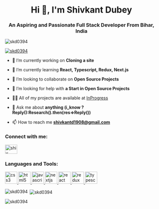 <h1 align="center">Hi 👋, I'm Shivkant Dubey</h1>
<h3 align="center">An Aspiring and Passionate Full Stack Developer From Bihar, India</h3>


<p align="left"> <img src="https://komarev.com/ghpvc/?username=skd0394&label=Profile%20views&color=0e75b6&style=flat" alt="skd0394" /> </p>

<p align="left"> <a href="https://github.com/ryo-ma/github-profile-trophy"><img src="https://github-profile-trophy.vercel.app/?username=skd0394" alt="skd0394" /></a> </p>

- 🔭 I’m currently working on **Cloning a site**

- 🌱 I’m currently learning **React, Typescript, Redux, Next.js**

- 👯 I’m looking to collaborate on **Open Source Projects**

- 🤝 I’m looking for help with **a Start in Open Source Projects**

- 👨‍💻 All of my projects are available at [InProgress](https://github.com/skd0394?tab=repositories)

- 💬 Ask me about **anything (i_know ? Reply():Research().then(res=>Reply())**

- 📫 How to reach me **shivkantd1908@gmail.com**

<!-- - 📄 Know about my experiences (https://drive.google.com/file/d/1ul0CqJnfQdG3EmTmZ5rB1gvJT8Q0cln5/view?usp=share_link) -->

<h3 align="left">Connect with me:</h3>
<p align="left">
<a href="https://linkedin.com/in/shiv kant dubey" target="blank"><img align="center" src="https://encrypted-tbn0.gstatic.com/images?q=tbn:ANd9GcTFeoFoAKYj9XL4Lp0cuUsR9MjuHeeC1xyw4DbEc2-yHxIvbK_hxBDpiQqAMlueYAWGl9U&usqp=CAU" alt="shiv kant dubey" height="30" width="40" /></a>
</p>

<h3 align="left">Languages and Tools:</h3>
<p align="left"> <a href="https://www.w3schools.com/css/" target="_blank" rel="noreferrer"> <img src="https://img.icons8.com/stickers/1x/css3.png" alt="css3" width="40" height="40"/> </a> <a href="https://www.w3.org/html/" target="_blank" rel="noreferrer"> <img src="https://img.icons8.com/external-justicon-lineal-color-justicon/1x/external-html-responsive-web-design-justicon-lineal-color-justicon.png" alt="html5" width="40" height="40"/> </a> <a href="https://developer.mozilla.org/en-US/docs/Web/JavaScript" target="_blank" rel="noreferrer"> <img src="https://img.icons8.com/arcade/256/javascript.png" alt="javascript" width="40" height="40"/> </a> <a href="https://nextjs.org/" target="_blank" rel="noreferrer"> <img src="https://t4.ftcdn.net/jpg/02/73/23/45/240_F_273234523_E01jxIZVTzObdHWeefGKhSHSelDhKJ9O.jpg" alt="nextjs" width="40" height="40"/> </a> <a href="https://reactjs.org/" target="_blank" rel="noreferrer"> <img src="https://img.icons8.com/clouds/1x/react.png" alt="react" width="40" height="40"/> </a> <a href="https://redux.js.org" target="_blank" rel="noreferrer"> <img src="https://img.icons8.com/color/1x/redux.png" alt="redux" width="40" height="40"/> </a> <a href="https://www.typescriptlang.org/" target="_blank" rel="noreferrer"> <img src="https://img.icons8.com/fluency/1x/typescript.png" alt="typescript" width="40" height="40"/> </a> </p>

<p><img align="left" src="https://github-readme-stats.vercel.app/api/top-langs?username=skd0394&show_icons=true&locale=en&layout=compact" alt="skd0394" /></p>

<p>&nbsp;<img align="center" src="https://github-readme-stats.vercel.app/api?username=skd0394&show_icons=true&locale=en" alt="skd0394" /></p>

<p><img align="center" src="https://github-readme-streak-stats.herokuapp.com/?user=skd0394&" alt="skd0394" /></p>

